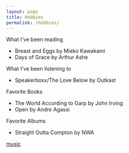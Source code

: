 ```yaml
---
layout: page
title: Hobbies
permalink: /hobbies/
---
```


What I've been reading
- Breast and Eggs by Mieko Kawakami
- Days of Grace by Arthur Ashe

What I've been listening to
- Speakerboxx/The Love Below by Outkast

Favorite Books
- The World According to Garp by John Irving
- Open by Andre Agassi

Favorite Albums
- Straight Outta Compton by NWA

[music](https://jerryhshi.com/hobbies/music/)